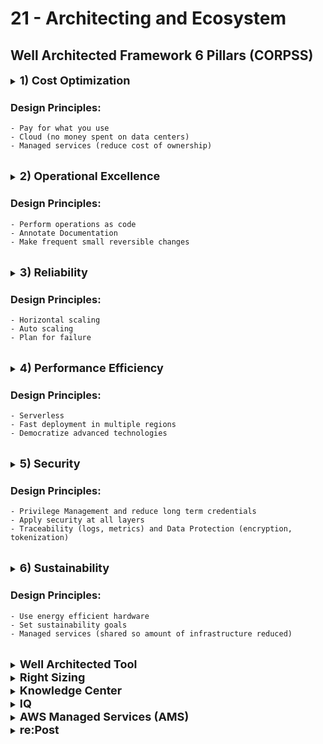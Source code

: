 # 21 - Architecting and Ecosystem



## **Well Architected Framework 6 Pillars (CORPSS)**

<details>
  	<summary>
		<strong>
			<font size=4>
				1) Cost Optimization
			</font>
		</strong>
	</summary>
	<font size=4>
		Deliver business values at the lowest cost
	</font>
</details>

### **Design Principles:**
	- Pay for what you use
	- Cloud (no money spent on data centers)
	- Managed services (reduce cost of ownership)

<br>

<details>
  	<summary>
		<strong>
			<font size=4>
				2) Operational Excellence
			</font>
		</strong>
	</summary>
	<font size=4>
		Run and monitor systems to deliver business values
	</font>
</details>

### **Design Principles:**
	- Perform operations as code
	- Annotate Documentation
	- Make frequent small reversible changes

<br>

<details>
  	<summary>
		<strong>
			<font size=4>
				3) Reliability
			</font>
		</strong>
	</summary>
	<font size=4>
		Recover from disruptions and high availability to meet demands
	</font>
</details>

### **Design Principles:**
	- Horizontal scaling
	- Auto scaling
	- Plan for failure

<br>

<details>
  	<summary>
		<strong>
			<font size=4>
				4) Performance Efficiency
			</font>
		</strong>
	</summary>
	<font size=4>
		Meet computing requirements and maintain efficiency as demand changes
	</font>
</details>

### **Design Principles:**
	- Serverless
	- Fast deployment in multiple regions
	- Democratize advanced technologies

<br>

<details>
  	<summary>
		<strong>
			<font size=4>
				5) Security
			</font>
		</strong>
	</summary>
	<font size=4>
		Protect information, systems and assets
	</font>
</details>

### **Design Principles:**
	- Privilege Management and reduce long term credentials
	- Apply security at all layers
	- Traceability (logs, metrics) and Data Protection (encryption, tokenization)

<br>

<details>
  	<summary>
		<strong>
			<font size=4>
				6) Sustainability
			</font>
		</strong>
	</summary>
	<font size=4>
		Environmental impacts of running cloud workloads
	</font>
</details>

### **Design Principles:**
	- Use energy efficient hardware
	- Set sustainability goals
	- Managed services (shared so amount of infrastructure reduced)

<br>

<details>
  	<summary>
		<strong>
			<font size=4>
				Well Architected Tool
			</font>
		</strong>
	</summary>
	<font size=4>
		UI to review your architectures against WAF 6 pillars and adopt best practices
	</font>
</details>

<details>
  	<summary>
		<strong>
			<font size=4>
				Right Sizing
			</font>
		</strong>
	</summary>
	<font size=4>
		Match instance types to your requirements at the lowest cost
	</font>
</details>

<details>
  	<summary>
		<strong>
			<font size=4>
				Knowledge Center
			</font>
		</strong>
	</summary>
	<font size=4>
		FAQ and requests to AWS services
	</font>
</details>

<details>
  	<summary>
		<strong>
			<font size=4>
				IQ
			</font>
		</strong>
	</summary>
	<font size=4>
		Paid contract work on AWS projects and video conferencing
	</font>
</details>

<details>
  	<summary>
		<strong>
			<font size=4>
				AWS Managed Services (AMS)
			</font>
		</strong>
	</summary>
	<font size=4>
		AWS experts to manage your infrastructure
	</font>
</details>

<details>
  	<summary>
		<strong>
			<font size=4>
				re:Post
			</font>
		</strong>
	</summary>
	<font size=4>
		Q&A forum for AWS (e.g. stackoverflow)
	</font>
</details>
